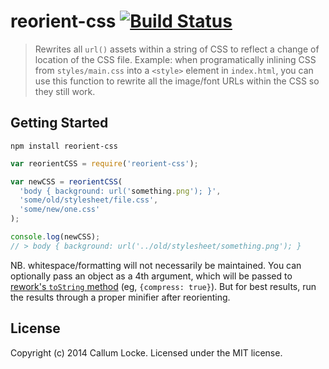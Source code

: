 # reorient-css [![Build Status](https://secure.travis-ci.org/callumlocke/reorient-css.png?branch=master)](http://travis-ci.org/callumlocke/reorient-css)

> Rewrites all `url()` assets within a string of CSS to reflect a change of location of the CSS file.
> Example: when programatically inlining CSS from `styles/main.css` into a `<style>` element in `index.html`, you can use this function to rewrite all the image/font URLs within the CSS so they still work.


## Getting Started

`npm install reorient-css`

```javascript
var reorientCSS = require('reorient-css');

var newCSS = reorientCSS(
  'body { background: url('something.png'); }',
  'some/old/stylesheet/file.css',
  'some/new/one.css'
);

console.log(newCSS);
// > body { background: url('../old/stylesheet/something.png'); }
```

NB. whitespace/formatting will not necessarily be maintained. You can optionally pass an object as a 4th argument, which will be passed to [rework's `toString` method](https://github.com/reworkcss/rework#reworktostringoptions) (eg, `{compress: true}`). But for best results, run the results through a proper minifier after reorienting.

## License
Copyright (c) 2014 Callum Locke. Licensed under the MIT license.
